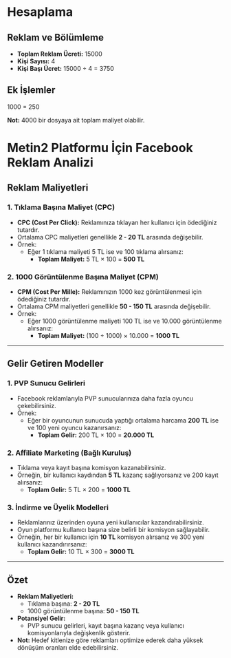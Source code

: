 
# Hesaplama 

## Reklam ve Bölümleme

- **Toplam Reklam Ücreti:** 15000
- **Kişi Sayısı:** 4
- **Kişi Başı Ücret:** 15000 ÷ 4 = 3750

## Ek İşlemler

 1000 = 250 

**Not:** 4000 bir dosyaya ait toplam maliyet olabilir.


# Metin2 Platformu İçin Facebook Reklam Analizi

## Reklam Maliyetleri

### 1. Tıklama Başına Maliyet (CPC)
- **CPC (Cost Per Click):** Reklamınıza tıklayan her kullanıcı için ödediğiniz tutardır.
- Ortalama CPC maliyetleri genellikle **2 - 20 TL** arasında değişebilir.
- Örnek:
  - Eğer 1 tıklama maliyeti 5 TL ise ve 100 tıklama alırsanız:
    - **Toplam Maliyet:** 5 TL × 100 = **500 TL**

### 2. 1000 Görüntülenme Başına Maliyet (CPM)
- **CPM (Cost Per Mille):** Reklamınızın 1000 kez görüntülenmesi için ödediğiniz tutardır.
- Ortalama CPM maliyetleri genellikle **50 - 150 TL** arasında değişebilir.
- Örnek:
  - Eğer 1000 görüntülenme maliyeti 100 TL ise ve 10.000 görüntülenme alırsanız:
    - **Toplam Maliyet:** (100 ÷ 1000) × 10.000 = **1000 TL**

---

## Gelir Getiren Modeller

### 1. PVP Sunucu Gelirleri
- Facebook reklamlarıyla PVP sunucularınıza daha fazla oyuncu çekebilirsiniz.
- Örnek:
  - Eğer bir oyuncunun sunucuda yaptığı ortalama harcama **200 TL** ise ve 100 yeni oyuncu kazanırsanız:
    - **Toplam Gelir:** 200 TL × 100 = **20.000 TL**

### 2. Affiliate Marketing (Bağlı Kuruluş)
- Tıklama veya kayıt başına komisyon kazanabilirsiniz.
- Örneğin, bir kullanıcı kaydından **5 TL** kazanç sağlıyorsanız ve 200 kayıt alırsanız:
  - **Toplam Gelir:** 5 TL × 200 = **1000 TL**

### 3. İndirme ve Üyelik Modelleri
- Reklamlarınız üzerinden oyuna yeni kullanıcılar kazandırabilirsiniz.
- Oyun platformu kullanıcı başına size belirli bir komisyon sağlayabilir.
- Örneğin, her bir kullanıcı için **10 TL** komisyon alırsanız ve 300 yeni kullanıcı kazandırırsanız:
  - **Toplam Gelir:** 10 TL × 300 = **3000 TL**

---

## Özet
- **Reklam Maliyetleri:** 
  - Tıklama başına: **2 - 20 TL**
  - 1000 görüntülenme başına: **50 - 150 TL**
- **Potansiyel Gelir:**
  - PVP sunucu gelirleri, kayıt başına kazanç veya kullanıcı komisyonlarıyla değişkenlik gösterir.
- **Not:** Hedef kitlenize göre reklamları optimize ederek daha yüksek dönüşüm oranları elde edebilirsiniz.


